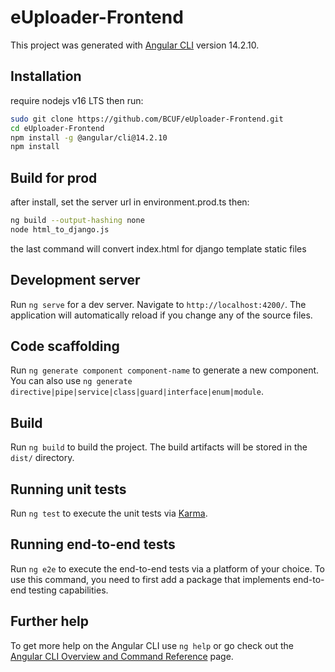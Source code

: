 # eUploader-Frontend

This project was generated with [Angular CLI](https://github.com/angular/angular-cli) version 14.2.10.

## Installation
require nodejs v16 LTS then run:
```bash
sudo git clone https://github.com/BCUF/eUploader-Frontend.git
cd eUploader-Frontend
npm install -g @angular/cli@14.2.10 
npm install
```

## Build for prod
after install, set the server url in environment.prod.ts then:
```bash
ng build --output-hashing none
node html_to_django.js
```
the last command will convert index.html for django template static files

## Development server

Run `ng serve` for a dev server. Navigate to `http://localhost:4200/`. The application will automatically reload if you change any of the source files.

## Code scaffolding

Run `ng generate component component-name` to generate a new component. You can also use `ng generate directive|pipe|service|class|guard|interface|enum|module`.

## Build

Run `ng build` to build the project. The build artifacts will be stored in the `dist/` directory.

## Running unit tests

Run `ng test` to execute the unit tests via [Karma](https://karma-runner.github.io).

## Running end-to-end tests

Run `ng e2e` to execute the end-to-end tests via a platform of your choice. To use this command, you need to first add a package that implements end-to-end testing capabilities.

## Further help

To get more help on the Angular CLI use `ng help` or go check out the [Angular CLI Overview and Command Reference](https://angular.io/cli) page.
